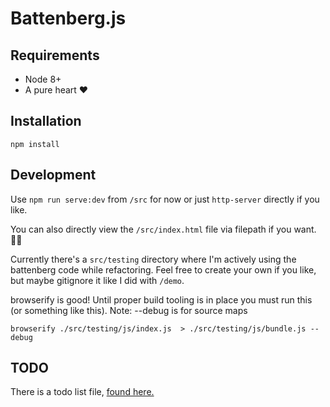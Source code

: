 # Battenberg.js

## Requirements

- Node 8+
- A pure heart ❤️

## Installation

`npm install`

## Development

Use `npm run serve:dev` from `/src` for now or just `http-server` directly if you like.

You can also directly view the `/src/index.html` file via filepath if you want. 🤷‍♀

Currently there's a `src/testing` directory where I'm actively using the battenberg code while refactoring. Feel free to create your own if you like, but maybe gitignore it like I did with `/demo`.

browserify is good! Until proper build tooling is in place you must run this (or something like this). Note: --debug is for source maps

`browserify ./src/testing/js/index.js  > ./src/testing/js/bundle.js --debug`

## TODO

There is a todo list file, [found here.](./TODO.md)